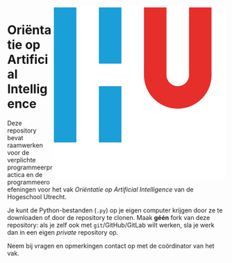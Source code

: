 <img align="right" src="pic/HU.svg" alt="Hogeschool Utrecht">

# Oriëntatie op Artificial Intelligence


Deze repository bevat raamwerken voor de verplichte programmeerpractica en de programmeeroefeningen voor het vak *Oriëntatie op Artificial Intelligence* van de Hogeschool Utrecht.

Je kunt de Python-bestanden (`.py`) op je eigen computer krijgen door ze te downloaden of door de repository te clonen. Maak **géén** fork van deze repository: als je zelf ook met `git`/GitHub/GitLab wilt werken, sla je werk dan in een eigen _private_ repository op.

Neem bij vragen en opmerkingen contact op met de coördinator van het vak.